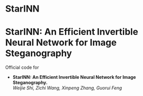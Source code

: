 # StarINN
# StarINN: An Efficient Invertible Neural Network for Image Steganography

Official code for

- **StarINN: An Efficient Invertible Neural Network for Image Steganography.**  
  *Weijie Shi, Zichi Wang, Xinpeng Zhang, Guorui Feng*
